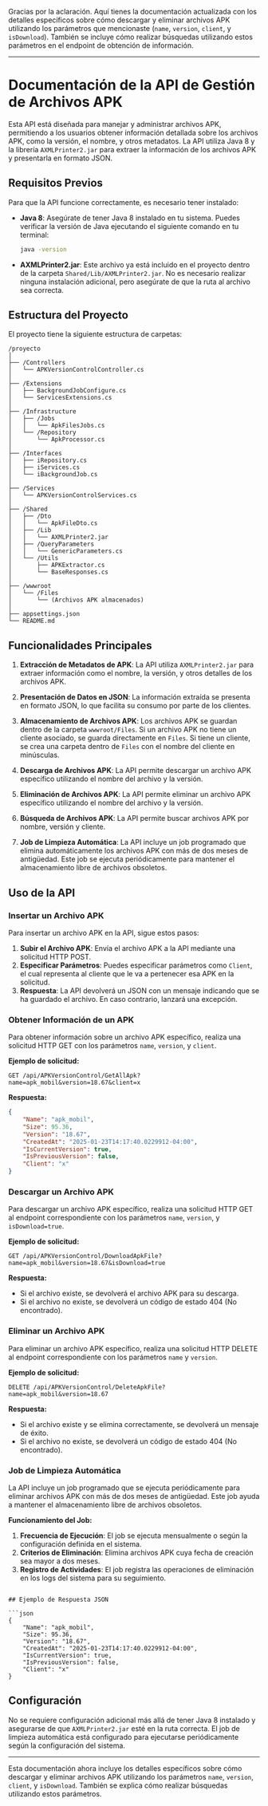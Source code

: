 ﻿Gracias por la aclaración. Aquí tienes la documentación actualizada con los detalles específicos sobre cómo descargar y eliminar archivos APK utilizando los parámetros que mencionaste (`name`, `version`, `client`, y `isDownload`). También se incluye cómo realizar búsquedas utilizando estos parámetros en el endpoint de obtención de información.

---

# Documentación de la API de Gestión de Archivos APK

Esta API está diseñada para manejar y administrar archivos APK, permitiendo a los usuarios obtener información detallada sobre los archivos APK, como la versión, el nombre, y otros metadatos. La API utiliza Java 8 y la librería `AXMLPrinter2.jar` para extraer la información de los archivos APK y presentarla en formato JSON.

## Requisitos Previos

Para que la API funcione correctamente, es necesario tener instalado:

- **Java 8**: Asegúrate de tener Java 8 instalado en tu sistema. Puedes verificar la versión de Java ejecutando el siguiente comando en tu terminal:
  ```bash
  java -version
  ```

- **AXMLPrinter2.jar**: Este archivo ya está incluido en el proyecto dentro de la carpeta `Shared/Lib/AXMLPrinter2.jar`. No es necesario realizar ninguna instalación adicional, pero asegúrate de que la ruta al archivo sea correcta.

## Estructura del Proyecto

El proyecto tiene la siguiente estructura de carpetas:

```
/proyecto
│
├── /Controllers
│   └── APKVersionControlController.cs
│
├── /Extensions
│   ├── BackgroundJobConfigure.cs
│   └── ServicesExtensions.cs
│
├── /Infrastructure
│   ├── /Jobs
│   │   └── ApkFilesJobs.cs
│   └── /Repository
│       └── ApkProcessor.cs
│
├── /Interfaces
│   ├── iRepository.cs
│   ├── iServices.cs
│   └── iBackgroundJob.cs
│
├── /Services
│   └── APKVersionControlServices.cs
│
├── /Shared
│   ├── /Dto
│   │   └── ApkFileDto.cs
│   ├── /Lib
│   │   └── AXMLPrinter2.jar
│   ├── /QueryParameters
│   │   └── GenericParameters.cs
│   └── /Utils
│       ├── APKExtractor.cs
│       └── BaseResponses.cs
│
├── /wwwroot
│   └── /Files
│       └── (Archivos APK almacenados)
│
├── appsettings.json
└── README.md
```

## Funcionalidades Principales

1. **Extracción de Metadatos de APK**: La API utiliza `AXMLPrinter2.jar` para extraer información como el nombre, la versión, y otros detalles de los archivos APK.

2. **Presentación de Datos en JSON**: La información extraída se presenta en formato JSON, lo que facilita su consumo por parte de los clientes.

3. **Almacenamiento de Archivos APK**: Los archivos APK se guardan dentro de la carpeta `wwwroot/Files`. Si un archivo APK no tiene un cliente asociado, se guarda directamente en `Files`. Si tiene un cliente, se crea una carpeta dentro de `Files` con el nombre del cliente en minúsculas.

4. **Descarga de Archivos APK**: La API permite descargar un archivo APK específico utilizando el nombre del archivo y la versión.

5. **Eliminación de Archivos APK**: La API permite eliminar un archivo APK específico utilizando el nombre del archivo y la versión.

6. **Búsqueda de Archivos APK**: La API permite buscar archivos APK por nombre, versión y cliente.

7. **Job de Limpieza Automática**: La API incluye un job programado que elimina automáticamente los archivos APK con más de dos meses de antigüedad. Este job se ejecuta periódicamente para mantener el almacenamiento libre de archivos obsoletos.

## Uso de la API

### Insertar un Archivo APK

Para insertar un archivo APK en la API, sigue estos pasos:

1. **Subir el Archivo APK**: Envía el archivo APK a la API mediante una solicitud HTTP POST.
2. **Especificar Parámetros**: Puedes especificar parámetros como `Client`, el cual representa al cliente que le va a pertenecer esa APK en la solicitud.
3. **Respuesta**: La API devolverá un JSON con un mensaje indicando que se ha guardado el archivo. En caso contrario, lanzará una excepción.

### Obtener Información de un APK

Para obtener información sobre un archivo APK específico, realiza una solicitud HTTP GET con los parámetros `name`, `version`, y `client`.

**Ejemplo de solicitud:**
```http
GET /api/APKVersionControl/GetAllApk?name=apk_mobil&version=18.67&client=x
```

**Respuesta:**
```json
{
    "Name": "apk_mobil",
    "Size": 95.36,
    "Version": "18.67",
    "CreatedAt": "2025-01-23T14:17:40.0229912-04:00",
    "IsCurrentVersion": true,
    "IsPreviousVersion": false,
    "Client": "x"
}
```

### Descargar un Archivo APK

Para descargar un archivo APK específico, realiza una solicitud HTTP GET al endpoint correspondiente con los parámetros `name`, `version`, y `isDownload=true`.

**Ejemplo de solicitud:**
```http
GET /api/APKVersionControl/DownloadApkFile?name=apk_mobil&version=18.67&isDownload=true
```

**Respuesta:**
- Si el archivo existe, se devolverá el archivo APK para su descarga.
- Si el archivo no existe, se devolverá un código de estado 404 (No encontrado).

### Eliminar un Archivo APK

Para eliminar un archivo APK específico, realiza una solicitud HTTP DELETE al endpoint correspondiente con los parámetros `name` y `version`.

**Ejemplo de solicitud:**
```http
DELETE /api/APKVersionControl/DeleteApkFile?name=apk_mobil&version=18.67
```

**Respuesta:**
- Si el archivo existe y se elimina correctamente, se devolverá un mensaje de éxito.
- Si el archivo no existe, se devolverá un código de estado 404 (No encontrado).

### Job de Limpieza Automática

La API incluye un job programado que se ejecuta periódicamente para eliminar archivos APK con más de dos meses de antigüedad. Este job ayuda a mantener el almacenamiento libre de archivos obsoletos.

**Funcionamiento del Job:**
1. **Frecuencia de Ejecución**: El job se ejecuta mensualmente o según la configuración definida en el sistema.
2. **Criterios de Eliminación**: Elimina archivos APK cuya fecha de creación sea mayor a dos meses.
3. **Registro de Actividades**: El job registra las operaciones de eliminación en los logs del sistema para su seguimiento.

```

## Ejemplo de Respuesta JSON

```json
{
    "Name": "apk_mobil",
    "Size": 95.36,
    "Version": "18.67",
    "CreatedAt": "2025-01-23T14:17:40.0229912-04:00",
    "IsCurrentVersion": true,
    "IsPreviousVersion": false,
    "Client": "x"
}
```

## Configuración

No se requiere configuración adicional más allá de tener Java 8 instalado y asegurarse de que `AXMLPrinter2.jar` esté en la ruta correcta. El job de limpieza automática está configurado para ejecutarse periódicamente según la configuración del sistema.

---
Esta documentación ahora incluye los detalles específicos sobre cómo descargar y eliminar archivos APK utilizando los parámetros `name`, `version`, `client`, y `isDownload`. También se explica cómo realizar búsquedas utilizando estos parámetros.